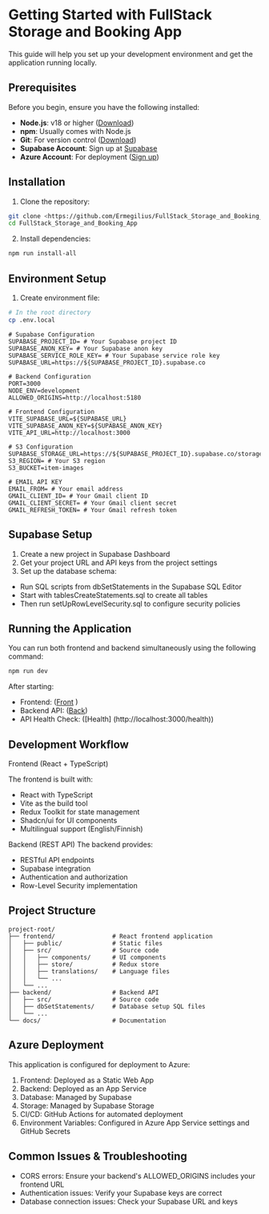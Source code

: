 # Getting Started with FullStack Storage and Booking App

This guide will help you set up your development environment and get the application running locally.

## Prerequisites

Before you begin, ensure you have the following installed:

- **Node.js**: v18 or higher ([Download](https://nodejs.org/))
- **npm**: Usually comes with Node.js
- **Git**: For version control ([Download](https://git-scm.com/))
- **Supabase Account**: Sign up at [Supabase](https://supabase.com/)
- **Azure Account**: For deployment ([Sign up](https://azure.microsoft.com/))

## Installation

1. Clone the repository:

```sh
git clone <https://github.com/Ermegilius/FullStack_Storage_and_Booking_App>
cd FullStack_Storage_and_Booking_App
```

2. Install dependencies:

```sh
npm run install-all
```

## Environment Setup

1. Create environment file:

```sh
# In the root directory
cp .env.local
```

```
# Supabase Configuration
SUPABASE_PROJECT_ID= # Your Supabase project ID
SUPABASE_ANON_KEY= # Your Supabase anon key
SUPABASE_SERVICE_ROLE_KEY= # Your Supabase service role key
SUPABASE_URL=https://${SUPABASE_PROJECT_ID}.supabase.co

# Backend Configuration
PORT=3000
NODE_ENV=development
ALLOWED_ORIGINS=http://localhost:5180

# Frontend Configuration
VITE_SUPABASE_URL=${SUPABASE_URL}
VITE_SUPABASE_ANON_KEY=${SUPABASE_ANON_KEY}
VITE_API_URL=http://localhost:3000

# S3 Configuration
SUPABASE_STORAGE_URL=https://${SUPABASE_PROJECT_ID}.supabase.co/storage/v1/s3
S3_REGION= # Your S3 region
S3_BUCKET=item-images

# EMAIL API KEY
EMAIL_FROM= # Your email address
GMAIL_CLIENT_ID= # Your Gmail client ID
GMAIL_CLIENT_SECRET= # Your Gmail client secret
GMAIL_REFRESH_TOKEN= # Your Gmail refresh token
```

## Supabase Setup

1. Create a new project in Supabase Dashboard
2. Get your project URL and API keys from the project settings
3. Set up the database schema:

- Run SQL scripts from dbSetStatements in the Supabase SQL Editor
- Start with tablesCreateStatements.sql to create all tables
- Then run setUpRowLevelSecurity.sql to configure security policies

## Running the Application

You can run both frontend and backend simultaneously using the following command:

```sh
npm run dev
```

After starting:

- Frontend: ([Front](http://localhost:5173) )
- Backend API: ([Back](http://localhost:3000))
- API Health Check: ([Health] (http://localhost:3000/health))

## Development Workflow

Frontend (React + TypeScript)

The frontend is built with:

- React with TypeScript
- Vite as the build tool
- Redux Toolkit for state management
- Shadcn/ui for UI components
- Multilingual support (English/Finnish)

Backend (REST API)
The backend provides:

- RESTful API endpoints
- Supabase integration
- Authentication and authorization
- Row-Level Security implementation

## Project Structure

```
project-root/
├── frontend/                # React frontend application
│   ├── public/              # Static files
│   ├── src/                 # Source code
│   │   ├── components/      # UI components
│   │   ├── store/           # Redux store
│   │   ├── translations/    # Language files
│   │   └── ...
│   └── ...
├── backend/                 # Backend API
│   ├── src/                 # Source code
│   ├── dbSetStatements/     # Database setup SQL files
│   └── ...
└── docs/                    # Documentation
```

## Azure Deployment

This application is configured for deployment to Azure:

1. Frontend: Deployed as a Static Web App
2. Backend: Deployed as an App Service
3. Database: Managed by Supabase
4. Storage: Managed by Supabase Storage
5. CI/CD: GitHub Actions for automated deployment
6. Environment Variables: Configured in Azure App Service settings and GitHub Secrets

## Common Issues & Troubleshooting

- CORS errors: Ensure your backend's ALLOWED_ORIGINS includes your frontend URL
- Authentication issues: Verify your Supabase keys are correct
- Database connection issues: Check your Supabase URL and keys
